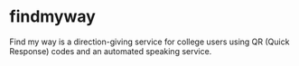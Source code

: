 # findmyway
Find my way is a direction-giving service for college users using QR (Quick Response) codes and an automated speaking service.
